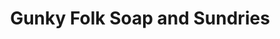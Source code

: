 ---
title: "Gunky Folk Soap and Sundries"
url: /madrid/gunky-folk-soap-and-sundries/
shop: Kosmetik
---